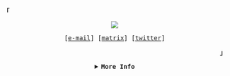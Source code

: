 <div align="justify">

<!-- Profile -->
<p align="left"><strong><samp>「</samp></strong></p>
  <p align="center">
    <samp>
    <image src="https://readme-typing-svg.herokuapp.com?font=Iosevka&size=30&color=6791c9&center=true&width=410&height=45&lines=hi,+i'm+sanchay.">
<!--       <br>
      <b>
        I'm Sanchay, a final year Computer Science student at IIIT Lucknow.
      </b>
      <br> -->
    </samp>
  </p>

  <p align="center">
    <!-- <img src="https://github-readme-streak-stats.herokuapp.com?user=sanchay9&hide_border=true&background=0D1117&currStreakLabel=FFFFFF&sideLabels=FFFFFF&currStreakNum=FFFFFF&dates=FFFFFF&sideNums=FFFFFF&fire=c9cbff&ring=c9cbff&stroke=FFFFFFFF)](https://git.io/streak-stats)"/> -->
    <samp>
      [<a href="mailto:sanchaykumar9@gmail.com">e-mail</a>]
      [<a href="https://matrix.to/#/@sanchay9:matrix.org">matrix</a>]
      [<a href="https://twitter.com/sanchay9_">twitter</a>]
      <!-- [<a href="https://instagram.com/sanchay._">instagram</a>] -->
    </samp>
  </p>
<p align="right"><strong><samp>」</samp></strong></p>

<details align="center">
<summary><samp><b>More Info</b></samp></summary>

<h2></h2><br>

<!-- Github Trophy -->
<!-- <div align="center"> -->
<!--   <table> -->
<!--     <tr> -->
<!--       <td><a href="#--------"><img align="center" alt="GitHub Trophy" src="https://github-trophies.vercel.app/?username=sanchay9&rank=SECRET,SSS,SS,S,AAA,AA,A&row=2&column=3&margin-w=15&margin-h=15&no-frame=true&theme=nord"></a></td> -->
<!--     </tr> -->
<!--   </table> -->
<!-- </div> -->

<!-- Github Stats -->
<div align="center">
  <table>
    <tr>
      <td><a href="#--------"><img height="137px" align="center" alt="GitHub Stats" src="https://github-readme-stats.vercel.app/api?username=sanchay9&count_private=true&show_icons=true&include_all_commits=true&line_height=21&hide_border=true&theme=nord"/></a></td>
    </tr>
  </table>
</div>

<div align="center">
  <table>
    <tr>
      <td><a href="#--------"><img height="137px" align="center" alt="Top Language" src="https://github-readme-stats.vercel.app/api/top-langs/?username=sanchay9&layout=compact&line_height=21&hide_border=true&theme=nord"/></a></td>
    </tr>
  </table>
</div>

</details>
</div>
